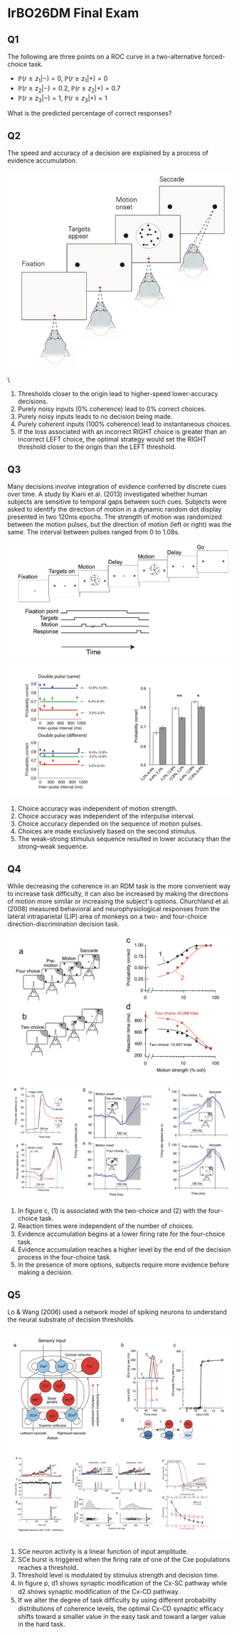 # IrBO26DM Final Exam

## Q1

The following are three points on a ROC curve in a two-alternative forced-choice task.

- $\mathbb{P}(r\geq z_1|-) = 0, \; \mathbb{P}(r\geq z_1|+) = 0$
- $\mathbb{P}(r\geq z_2|-) = 0.2, \; \mathbb{P}(r\geq z_2|+) = 0.7$
- $\mathbb{P}(r\geq z_3|-) = 1, \; \mathbb{P}(r\geq z_3|+) = 1$

What is the predicted percentage of correct responses?

## Q2

The speed and accuracy of a decision are explained by a process of evidence accumulation.

![rdm](q2.png)\

1. Thresholds closer to the origin lead to higher-speed lower-accuracy decisions.
2. Purely noisy inputs (0% coherence) lead to 0% correct choices.
3. Purely noisy inputs leads to no decision being made.
4. Purely coherent inputs (100% coherence) lead to instantaneous choices.
5. If the loss associated with an incorrect RIGHT choice is greater than an incorrect LEFT choice, the optimal strategy would set the RIGHT threshold closer to the origin than the LEFT threshold.

## Q3

Many decisions involve integration of evidence conferred by discrete cues over time. A study by Kiani et al. (2013) investigated whether human subjects are sensitive to temporal gaps between such cues. Subjects were asked to identify the direction of motion in a dynamic random dot display presented in two 120ms epochs. The strength of motion was randomized between the motion pulses, but the direction of motion (left or right) was the same. The interval between pulses ranged from 0 to 1.08s.

![kianitask](q3.1.png)
![kianiresults](q3.2.png)

1. Choice accuracy was independent of motion strength.
2. Choice accuracy was independent of the interpulse interval.
3. Choice accuracy depended on the sequence of motion pulses.
4. Choices are made exclusively based on the second stimulus.
5. The weak–strong stimulus sequence resulted in lower accuracy than the strong–weak sequence.

## Q4

While decreasing the coherence in an RDM task is the more convenient way to increase task difficulty, it can also be increased by making the directions of motion more similar or increasing the subject's options. Churchland et al. (2008) measured behavioral and neurophysiological responses from the lateral intraparietal (LIP) area of monkeys on a two- and four-choice direction-discrimination decision task.

![churchlandsetup](q4-1.png)
![churchlandresults](q4-2.png)

1. In figure c, (1) is associated with the two-choice and (2) with the four-choice task.
2. Reaction times were independent of the number of choices.
3. Evidence accumulation begins at a lower ﬁring rate for the four-choice task.
4. Evidence accumulation reaches a higher level by the end of the decision process in the four-choice task.
5. In the presence of more options, subjects require more evidence before making a decision.

## Q5

Lo & Wang (2006) used a network model of spiking neurons to understand the neural substrate of decision thresholds.

![losetup](q5-1.png)
![loresults](q5-2.png)

1. SCe neuron activity is a linear function of input amplitude.
2. SCe burst is triggered when the ﬁring rate of one of the Cxe populations reaches a threshold.
3. Threshold level is modulated by stimulus strength and decision time.
4. In figure p, d1 shows synaptic modiﬁcation of the Cx-SC pathway while d2 shows synaptic modiﬁcation of the Cx-CD pathway.
5. If we alter the degree of task difﬁculty by using different probability distributions of coherence levels, the optimal Cx-CD synaptic efﬁcacy shifts toward a smaller value in the easy task and toward a larger value in the hard task.
